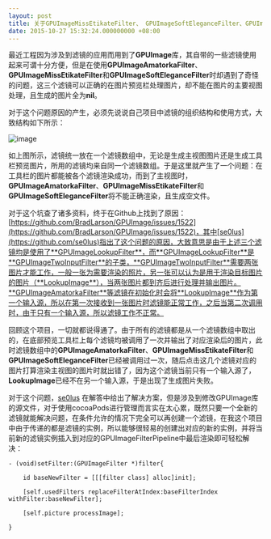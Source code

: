 ```yaml
---
layout: post
title: 关于GPUImageMissEtikateFilter、 GPUImageSoftEleganceFilter、GPUImageSoftEleganceFilter多次处理图片返回nil的解决方案
date: 2015-10-27 15:32:24.000000000 +08:00
---
```


最近工程因为涉及到滤镜的应用而用到了**GPUImage**库，其自带的一些滤镜使用起来可谓十分方便，但是在使用**GPUImageAmatorkaFilter**、**GPUImageMissEtikateFilter**和**GPUImageSoftEleganceFilter**时却遇到了奇怪的问题，这三个滤镜可以正确的在图片预览栏处理图片，却不能在图片的主要视图处理，且生成的图片全为**nil**。

对于这个问题原因的产生，必须先说说自己项目中滤镜的组织结构和使用方式，大致结构如下所示：


![image](http://blogsource.oss-cn-hangzhou.aliyuncs.com/GPUimage/%E5%A4%84%E7%90%86%E5%9B%BE.jpg)

如上图所示，滤镜统一放在一个滤镜数组中，无论是生成主视图图片还是生成工具栏预览图片，所用的滤镜均来自同一个滤镜数组。于是这里就产生了一个问题：在工具栏的图片都能被各个滤镜渲染成功，而到了主视图时，**GPUImageAmatorkaFilter**、**GPUImageMissEtikateFilter**和**GPUImageSoftEleganceFilter**将不能正确渲染，且生成空文件。

对于这个坑查了诸多资料，终于在Github上找到了原因：[https://github.com/BradLarson/GPUImage/issues/1522](https://github.com/BradLarson/GPUImage/issues/1522)，其中[se0lus](https://github.com/se0lus)指出了这个问题的原因，大致意思是由于上述三个滤镜均是使用了**GPUImageLookupFilter**，而**GPUImageLookupFilter**是**GPUImageTwoInputFilter**的子类，**GPUImageTwoInputFilter**需要两张图片才能工作，一般一张为需要渲染的照片，另一张可以认为是用于渲染目标图片的图片（**LookupImage**），当两张图片都到齐后进行处理并输出图片。**GPUImageAmatorkaFilter**等滤镜在初始化时会将**LookupImage**作为第一个输入源，所以在第一次接收到一张图片时滤镜能正常工作，之后当第二次调用时，由于只有一个输入源，所以滤镜工作不正常。

回顾这个项目，一切就都说得通了。由于所有的滤镜都是从一个滤镜数组中取出的，在底部预览工具栏上每个滤镜均被调用了一次并输出了对应渲染后的图片，此时滤镜数组中的**GPUImageAmatorkaFilter**、**GPUImageMissEtikateFilter**和**GPUImageSoftEleganceFilter**已经被调用过一次，随后点击这几个滤镜对应的图片打算渲染主视图的图片时就出错了，因为这个滤镜当前只有一个输入源了，**LookupImage**已经不在另一个输入源，于是出现了生成图片失败。

对于这个问题，[se0lus](https://github.com/se0lus) 在解答中给出了解决方案，但是涉及到修改GPUImage库的源文件，对于使用cocoaPods进行管理而言实在太心累，既然只要一个全新的滤镜就能解决问题，在条件允许的情况下完全可以再创建一个滤镜，在我这个项目中由于传递的都是滤镜的实例，所以能够很轻易的创建出对应的新的实例，并将当前新的滤镜实例插入到对应的GPUImageFilterPipeline中最后渲染即可轻松解决：


	- (void)setFilter:(GPUImageFilter *)filter{
	
    	id baseNewFilter = [[[filter class] alloc]init];
    
    	[self.usedFilters replaceFilterAtIndex:baseFilterIndex withFilter:baseNewFilter];
    
    	[self.picture processImage];
    
	}